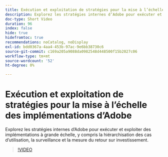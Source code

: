 ```yaml
---
title: Exécution et exploitation de stratégies pour la mise à l’échelle des implémentations d’Adobe
description: Explorez les stratégies internes d’Adobe pour exécuter et exploiter des implémentations à grande échelle, y compris la hiérarchisation des cas d’utilisation, la surveillance et la mesure du retour sur investissement.
doc-type: Short Video
duration: 96
index: false
hide: true
hidefromtoc: true
recommendations: noCatalog, noDisplay
exl-id: bdd0367a-4aa4-453b-97ac-9e6bb38730c6
source-git-commit: c169a205a9088da0982548d448500f15b2027c06
workflow-type: tm+mt
source-wordcount: '52'
ht-degree: 0%

---
```


# Exécution et exploitation de stratégies pour la mise à l’échelle des implémentations d’Adobe

Explorez les stratégies internes d’Adobe pour exécuter et exploiter des implémentations à grande échelle, y compris la hiérarchisation des cas d’utilisation, la surveillance et la mesure du retour sur investissement.

<!-- 62_S655_3442541_95_run-and-operate-strategies-for-scaling-adobe-implementations -->
>[!VIDEO](https://video.tv.adobe.com/v/3461082/?learn=on&enablevpops=true&captions=fre_fr)
